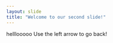 ```yaml
---
layout: slide
title: "Welcome to our second slide!"
---
```

helllooooo
Use the left arrow to go back!
